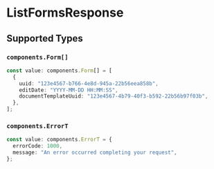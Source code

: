 # ListFormsResponse


## Supported Types

### `components.Form[]`

```typescript
const value: components.Form[] = [
  {
    uuid: "123e4567-b766-4e8d-945a-22b56eea858b",
    editDate: "YYYY-MM-DD HH:MM:SS",
    documentTemplateUuid: "123e4567-4b79-40f3-b592-22b56b97f03b",
  },
];
```

### `components.ErrorT`

```typescript
const value: components.ErrorT = {
  errorCode: 1000,
  message: "An error occurred completing your request",
};
```

